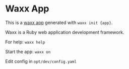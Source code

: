 # Waxx App

This is a [waxx app](https://www.waxx.io/) generated with `waxx init {app}`. 

Waxx is a Ruby web application development framework.

For help: `waxx help`

Start the app: `waxx on`

Edit config in `opt/dev/config.yaml`
